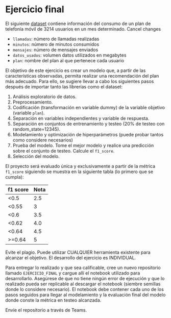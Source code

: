 # Ejercicio final

El siguiente [dataset](https://raw.githubusercontent.com/unisalledatos/machine_learning/main/comp_final.csv) contiene información del consumo de un plan de telefonía móvil de 3214 usuarios en un mes determinado. 
Cancel changes
- `llamadas`: número de llamadas realizadas
- `minutos`: número de minutos consumidos
- `mensajes`: número de mensajes enviados
- `datos_usados`: volumen datos utilizados en megabytes
- `plan`: nombre del plan al que pertenece cada usuario

El objetivo de este ejercicio es crear un modelo que, a partir de las características observadas, permita realizar una recomendación del plan más adecuado. Para ello, se sugiere llevar a cabo los siguientes pasos después de importar tanto las librerías como el dataset:

1. Análisis exploratorio de datos.
2. Preprocesamiento.
3. Codificación (transformación en variable dummy) de la variable objetivo (variable `plan`).
4. Separación en variables independientes y variable de respuesta.
5. Separación en conjuntos de entrenamiento y testeo (20% de testeo con random_state=12345).
6. Modelamiento y optimización de hiperparámetros (puede probar tantos como considere necesarios)
7. Prueba del modelo. Tome el mejor modelo y realice una predicción sobre el conjunto de testeo. Calcule el `f1_score`.
8. Selección del modelo.

El proyecto será evaluado única y exclusivamente a partir de la métrica `f1_score` siguiendo se muestra en la siguiente tabla (lo primero que se cumpla):

|f1 score | Nota|
|---|---|
|<0.5|2.5|
|<0.55|3|
|<0.6|3.5|
|<0.62|4.0|
|<0.64|4.5|
|>=0.64|5|

Evite el plagio. Puede utilizar CUALQUIER herramienta existente para alcanzar el objetivo. El desarrollo del ejercicio es INDIVIDUAL.

Para entregar lo realizado y que sea calificable, cree un nuevo repositorio llamado `EJERCICIO_FINAL` y cargue allí el notebook utilizado para desarrollarlo. Asegúrese de que no tiene ningún error de ejecución y que lo realizado pueda ser replicable al descargar el notebook (siembre semillas donde lo considere necesario). El notebook debe contener cada uno de los pasos seguidos para llegar al modelamiento y la evaluación final del modelo donde conste la métrica en testeo alcanzada.

Envíe el repositorio a través de Teams.
